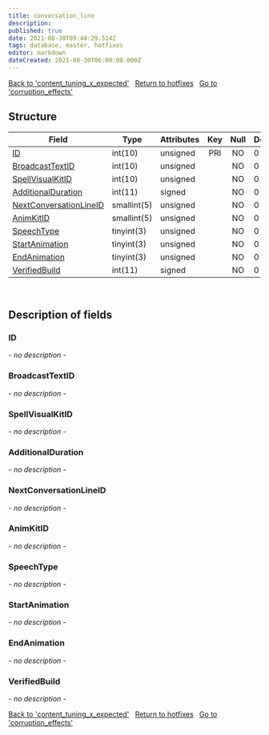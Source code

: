 ```yaml
---
title: conversation_line
description: 
published: true
date: 2021-08-30T09:44:29.514Z
tags: database, master, hotfixes
editor: markdown
dateCreated: 2021-08-30T06:00:00.000Z
---
```


<a href="https://dev.trinitycore.info/en/database/master/hotfixes/content_tuning_x_expected" class="mt-5 v-btn v-btn--depressed v-btn--flat v-btn--outlined theme--light v-size--default darkblue--text text--lighten-3"><span class="v-btn__content"><i aria-hidden="true" class="v-icon notranslate v-icon--left mdi mdi-arrow-left theme--light"></i><span>Back to 'content_tuning_x_expected'</span></span></a>&nbsp;&nbsp;&nbsp;<a href="https://dev.trinitycore.info/en/database/master/hotfixes/home" class="mt-5 v-btn v-btn--depressed v-btn--flat v-btn--outlined theme--light v-size--default darkblue--text text--lighten-3"><span class="v-btn__content"><i aria-hidden="true" class="v-icon notranslate v-icon--left mdi mdi-home-outline theme--light"></i><span>Return to hotfixes</span></span></a>&nbsp;&nbsp;&nbsp;<a href="https://dev.trinitycore.info/en/database/master/hotfixes/corruption_effects" class="mt-5 v-btn v-btn--depressed v-btn--flat v-btn--outlined theme--light v-size--default darkblue--text text--lighten-3"><span class="v-btn__content"><span>Go to 'corruption_effects'</span><i aria-hidden="true" class="v-icon notranslate v-icon--right mdi mdi-arrow-right theme--light"></i></span></a>

## Structure

| Field | Type | Attributes | Key | Null | Default | Extra | Comment |
| --- | --- | --- | :---: | :---: | --- | --- | --- |
| [ID](#ID) | int(10) | unsigned | PRI | NO | 0 |  |  |
| [BroadcastTextID](#BroadcastTextID) | int(10) | unsigned |  | NO | 0 |  |  |
| [SpellVisualKitID](#SpellVisualKitID) | int(10) | unsigned |  | NO | 0 |  |  |
| [AdditionalDuration](#AdditionalDuration) | int(11) | signed |  | NO | 0 |  |  |
| [NextConversationLineID](#NextConversationLineID) | smallint(5) | unsigned |  | NO | 0 |  |  |
| [AnimKitID](#AnimKitID) | smallint(5) | unsigned |  | NO | 0 |  |  |
| [SpeechType](#SpeechType) | tinyint(3) | unsigned |  | NO | 0 |  |  |
| [StartAnimation](#StartAnimation) | tinyint(3) | unsigned |  | NO | 0 |  |  |
| [EndAnimation](#EndAnimation) | tinyint(3) | unsigned |  | NO | 0 |  |  |
| [VerifiedBuild](#VerifiedBuild) | int(11) | signed |  | NO | 0 |  |  |
&nbsp;
## Description of fields

### ID
*- no description -*
&nbsp;

### BroadcastTextID
*- no description -*
&nbsp;

### SpellVisualKitID
*- no description -*
&nbsp;

### AdditionalDuration
*- no description -*
&nbsp;

### NextConversationLineID
*- no description -*
&nbsp;

### AnimKitID
*- no description -*
&nbsp;

### SpeechType
*- no description -*
&nbsp;

### StartAnimation
*- no description -*
&nbsp;

### EndAnimation
*- no description -*
&nbsp;

### VerifiedBuild
*- no description -*
&nbsp;

<a href="https://dev.trinitycore.info/en/database/master/hotfixes/content_tuning_x_expected" class="mt-5 v-btn v-btn--depressed v-btn--flat v-btn--outlined theme--light v-size--default darkblue--text text--lighten-3"><span class="v-btn__content"><i aria-hidden="true" class="v-icon notranslate v-icon--left mdi mdi-arrow-left theme--light"></i><span>Back to 'content_tuning_x_expected'</span></span></a>&nbsp;&nbsp;&nbsp;<a href="https://dev.trinitycore.info/en/database/master/hotfixes/home" class="mt-5 v-btn v-btn--depressed v-btn--flat v-btn--outlined theme--light v-size--default darkblue--text text--lighten-3"><span class="v-btn__content"><i aria-hidden="true" class="v-icon notranslate v-icon--left mdi mdi-home-outline theme--light"></i><span>Return to hotfixes</span></span></a>&nbsp;&nbsp;&nbsp;<a href="https://dev.trinitycore.info/en/database/master/hotfixes/corruption_effects" class="mt-5 v-btn v-btn--depressed v-btn--flat v-btn--outlined theme--light v-size--default darkblue--text text--lighten-3"><span class="v-btn__content"><span>Go to 'corruption_effects'</span><i aria-hidden="true" class="v-icon notranslate v-icon--right mdi mdi-arrow-right theme--light"></i></span></a>

